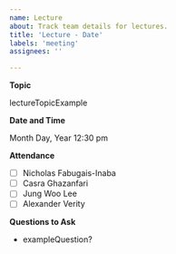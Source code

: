 ```yaml
---
name: Lecture
about: Track team details for lectures.
title: 'Lecture - Date'
labels: 'meeting'
assignees: ''

---
```


**Topic**

lectureTopicExample

**Date and Time**

Month Day, Year
12:30 pm

**Attendance**

- [ ] Nicholas Fabugais-Inaba
- [ ] Casra Ghazanfari
- [ ] Jung Woo Lee
- [ ] Alexander Verity

**Questions to Ask**

- exampleQuestion?
